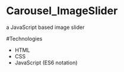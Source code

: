 # Carousel_ImageSlider
a JavaScript based image slider

#Technologies 
- HTML 
- CSS
- JavaScript (ES6 notation) 



